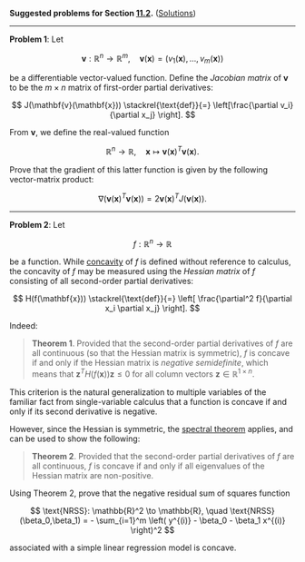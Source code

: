 **Suggested problems for Section [11.2](https://mml.johnmyersmath.com/stats-book/chapters/learning.html#maximum-likelihood-estimation-for-linear-regression-models).** ([Solutions](./11-2-suggested-problems-sol.md))

---

**Problem 1**: Let

$$
\mathbf{v}:\mathbb{R}^n \to \mathbb{R}^m, \quad \mathbf{v}(\mathbf{x}) = (v_1(\mathbf{x}),\ldots,v_m(\mathbf{x}))
$$

be a differentiable vector-valued function. Define the _Jacobian matrix_ of $\mathbf{v}$ to be the $m\times n$ matrix of first-order partial derivatives:

$$
J(\mathbf{v}(\mathbf{x})) \stackrel{\text{def}}{=} \left[\frac{\partial v_i}{\partial x_j} \right].
$$

From $\mathbf{v}$, we define the real-valued function

$$
\mathbb{R}^n \to \mathbb{R}, \quad \mathbf{x} \mapsto \mathbf{v}(\mathbf{x})^T \mathbf{v}(\mathbf{x}).
$$

Prove that the gradient of this latter function is given by the following vector-matrix product:

$$
\nabla \left(\mathbf{v}(\mathbf{x})^T \mathbf{v}(\mathbf{x}) \right) = 2 \mathbf{v}(\mathbf{x})^T J(\mathbf{v}(\mathbf{x})).
$$

---

**Problem 2**: Let

$$
f: \mathbb{R}^n \to \mathbb{R}
$$

be a function. While [concavity](https://en.wikipedia.org/wiki/Concave_function) of $f$ is defined without reference to calculus, the concavity of $f$ may be measured using the _Hessian matrix_ of $f$ consisting of all second-order partial derivatives:

$$
H(f(\mathbf{x})) \stackrel{\text{def}}{=} \left[ \frac{\partial^2 f}{\partial x_i \partial x_j} \right].
$$

Indeed:

> **Theorem 1**. Provided that the second-order partial derivatives of $f$ are all continuous (so that the Hessian matrix is symmetric), $f$ is concave if and only if the Hessian matrix is _negative semidefinite_, which means that $\mathbf{z}^T H(f(\mathbf{x})) \mathbf{z} \leq 0$ for all column vectors $\mathbf{z}\in \mathbb{R}^{1\times n}$.

This criterion is the natural generalization to multiple variables of the familiar fact from single-variable calculus that a function is concave if and only if its second derivative is negative.

However, since the Hessian is symmetric, the [spectral theorem](https://en.wikipedia.org/wiki/Spectral_theorem) applies, and can be used to show the following:

> **Theorem 2**. Provided that the second-order partial derivatives of $f$ are all continuous, $f$ is concave if and only if all eigenvalues of the Hessian matrix are non-positive.

Using Theorem 2, prove that the negative residual sum of squares function 

$$
\text{NRSS}: \mathbb{R}^2 \to \mathbb{R}, \quad \text{NRSS}(\beta_0,\beta_1) = - \sum_{i=1}^m \left( y^{(i)} - \beta_0 - \beta_1 x^{(i)}  \right)^2
$$

associated with a simple linear regression model is concave.
